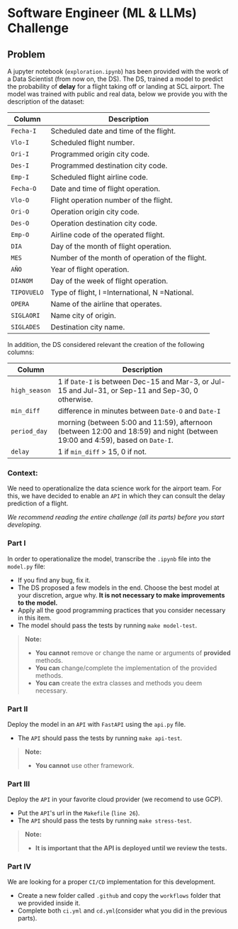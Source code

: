 # Software Engineer (ML & LLMs) Challenge

## Problem

A jupyter notebook (`exploration.ipynb`) has been provided with the work of a Data Scientist (from now on, the DS). The DS, trained a model to predict the probability of **delay** for a flight taking off or landing at SCL airport. The model was trained with public and real data, below we provide you with the description of the dataset:

|Column|Description|
|-----|-----------|
|`Fecha-I`|Scheduled date and time of the flight.|
|`Vlo-I`|Scheduled flight number.|
|`Ori-I`|Programmed origin city code.|
|`Des-I`|Programmed destination city code.|
|`Emp-I`|Scheduled flight airline code.|
|`Fecha-O`|Date and time of flight operation.|
|`Vlo-O`|Flight operation number of the flight.|
|`Ori-O`|Operation origin city code.|
|`Des-O`|Operation destination city code.|
|`Emp-O`|Airline code of the operated flight.|
|`DIA`|Day of the month of flight operation.|
|`MES`|Number of the month of operation of the flight.|
|`AÑO`|Year of flight operation.|
|`DIANOM`|Day of the week of flight operation.|
|`TIPOVUELO`|Type of flight, I =International, N =National.|
|`OPERA`|Name of the airline that operates.|
|`SIGLAORI`|Name city of origin.|
|`SIGLADES`|Destination city name.|

In addition, the DS considered relevant the creation of the following columns:

|Column|Description|
|-----|-----------|
|`high_season`|1 if `Date-I` is between Dec-15 and Mar-3, or Jul-15 and Jul-31, or Sep-11 and Sep-30, 0 otherwise.|
|`min_diff`|difference in minutes between `Date-O` and `Date-I`|
|`period_day`|morning (between 5:00 and 11:59), afternoon (between 12:00 and 18:59) and night (between 19:00 and 4:59), based on `Date-I`.|
|`delay`|1 if `min_diff` > 15, 0 if not.|

### Context:

We need to operationalize the data science work for the airport team. For this, we have decided to enable an `API` in which they can consult the delay prediction of a flight.

*We recommend reading the entire challenge (all its parts) before you start developing.*

### Part I

In order to operationalize the model, transcribe the `.ipynb` file into the `model.py` file:

- If you find any bug, fix it.
- The DS proposed a few models in the end. Choose the best model at your discretion, argue why. **It is not necessary to make improvements to the model.**
- Apply all the good programming practices that you consider necessary in this item.
- The model should pass the tests by running `make model-test`.

> **Note:**
> - **You cannot** remove or change the name or arguments of **provided** methods.
> - **You can** change/complete the implementation of the provided methods.
> - **You can** create the extra classes and methods you deem necessary.

### Part II

Deploy the model in an `API` with `FastAPI` using the `api.py` file.

- The `API` should pass the tests by running `make api-test`.

> **Note:** 
> - **You cannot** use other framework.

### Part III

Deploy the `API` in your favorite cloud provider (we recomend to use GCP).

- Put the `API`'s url in the `Makefile` (`line 26`).
- The `API` should pass the tests by running `make stress-test`.

> **Note:** 
> - **It is important that the API is deployed until we review the tests.**

### Part IV

We are looking for a proper `CI/CD` implementation for this development.

- Create a new folder called `.github` and copy the `workflows` folder that we provided inside it.
- Complete both `ci.yml` and `cd.yml`(consider what you did in the previous parts).